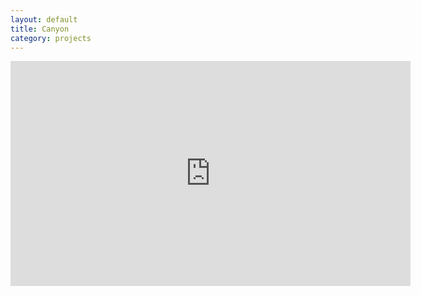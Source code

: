 ```yaml
---
layout: default
title: Canyon
category: projects
---
```


<iframe width="640" height="360" src="https://www.youtube.com/embed/uHrpnjAkioI" frameborder="0" allowfullscreen></iframe>
